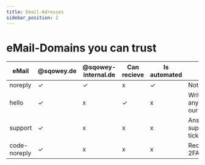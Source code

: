 ```yaml
---
title: Email-Adresses
sidebar_position: 2
---
```


# eMail-Domains you can trust

| eMail | @sqowey.de | @sqowey-internal.de | Can recieve | Is automated | Use |
| --- | --- | --- | --- | --- | --- |
| noreply | ✓ | ✓ | x | ✓ |  Notifications |
| hello | ✓ | x | ✓ | x | Write anything to our Team |
| support | ✓ | x | x | x | Answering support tickets |
| code-noreply | ✓ | x | x | x | Recieving 2FA-Codes |